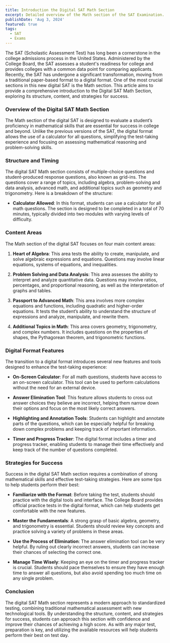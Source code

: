 ```yaml
---
title: Introduction the Digital SAT Math Section
excerpt: Detailed overview of the Math section of the SAT Examination.
publishDate: 'Aug 3, 2024'
featured: true
tags:
  - SAT
  - Exams
---
```


The SAT (Scholastic Assessment Test) has long been a cornerstone in the college admissions process in the United States. Administered by the College Board, the SAT assesses a student's readiness for college and provides colleges with a common data point for comparing applicants. Recently, the SAT has undergone a significant transformation, moving from a traditional paper-based format to a digital format. One of the most crucial sections in this new digital SAT is the Math section. This article aims to provide a comprehensive introduction to the Digital SAT Math Section, exploring its structure, content, and strategies for success.

### Overview of the Digital SAT Math Section

The Math section of the digital SAT is designed to evaluate a student’s proficiency in mathematical skills that are essential for success in college and beyond. Unlike the previous versions of the SAT, the digital format allows the use of a calculator for all questions, simplifying the test-taking experience and focusing on assessing mathematical reasoning and problem-solving skills.

### Structure and Timing

The digital SAT Math section consists of multiple-choice questions and student-produced response questions, also known as grid-ins. The questions cover a range of topics, including algebra, problem-solving and data analysis, advanced math, and additional topics such as geometry and trigonometry. Here is a breakdown of the structure:

- **Calculator Allowed**: In this format, students can use a calculator for all math questions. The section is designed to be completed in a total of 70 minutes, typically divided into two modules with varying levels of difficulty.

### Content Areas

The Math section of the digital SAT focuses on four main content areas:

1. **Heart of Algebra**: This area tests the ability to create, manipulate, and solve algebraic expressions and equations. Questions may involve linear equations, systems of equations, and inequalities.

2. **Problem Solving and Data Analysis**: This area assesses the ability to interpret and analyze quantitative data. Questions may involve ratios, percentages, and proportional reasoning, as well as the interpretation of graphs and tables.

3. **Passport to Advanced Math**: This area involves more complex equations and functions, including quadratic and higher-order equations. It tests the student’s ability to understand the structure of expressions and analyze, manipulate, and rewrite them.

4. **Additional Topics in Math**: This area covers geometry, trigonometry, and complex numbers. It includes questions on the properties of shapes, the Pythagorean theorem, and trigonometric functions.

### Digital Format Features

The transition to a digital format introduces several new features and tools designed to enhance the test-taking experience:

- **On-Screen Calculator**: For all math questions, students have access to an on-screen calculator. This tool can be used to perform calculations without the need for an external device.

- **Answer Elimination Tool**: This feature allows students to cross out answer choices they believe are incorrect, helping them narrow down their options and focus on the most likely correct answers.

- **Highlighting and Annotation Tools**: Students can highlight and annotate parts of the questions, which can be especially helpful for breaking down complex problems and keeping track of important information.

- **Timer and Progress Tracker**: The digital format includes a timer and progress tracker, enabling students to manage their time effectively and keep track of the number of questions completed.

### Strategies for Success

Success in the digital SAT Math section requires a combination of strong mathematical skills and effective test-taking strategies. Here are some tips to help students perform their best:

- **Familiarize with the Format**: Before taking the test, students should practice with the digital tools and interface. The College Board provides official practice tests in the digital format, which can help students get comfortable with the new features.

- **Master the Fundamentals**: A strong grasp of basic algebra, geometry, and trigonometry is essential. Students should review key concepts and practice solving a variety of problems in these areas.

- **Use the Process of Elimination**: The answer elimination tool can be very helpful. By ruling out clearly incorrect answers, students can increase their chances of selecting the correct one.

- **Manage Time Wisely**: Keeping an eye on the timer and progress tracker is crucial. Students should pace themselves to ensure they have enough time to answer all questions, but also avoid spending too much time on any single problem.

### Conclusion

The digital SAT Math section represents a modern approach to standardized testing, combining traditional mathematical assessment with new technological tools. By understanding the structure, content, and strategies for success, students can approach this section with confidence and improve their chances of achieving a high score. As with any major test, preparation is key, and utilizing the available resources will help students perform their best on test day.